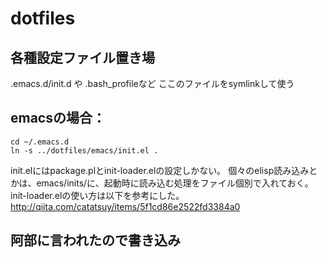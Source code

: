 # dotfiles

## 各種設定ファイル置き場
.emacs.d/init.d や .bash_profileなど
ここのファイルをsymlinkして使う

## emacsの場合：

    cd ~/.emacs.d
    ln -s ../dotfiles/emacs/init.el .

init.elにはpackage.plとinit-loader.elの設定しかない。
個々のelisp読み込みとかは、emacs/inits/に、起動時に読み込む処理をファイル個別で入れておく。
init-loader.elの使い方は以下を参考にした。
<http://qiita.com/catatsuy/items/5f1cd86e2522fd3384a0>

## 阿部に言われたので書き込み
